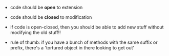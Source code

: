 * code should be **open** to extension
* code should be **closed** to modification


* if code is open-closed, then you should be able to add new stuff without modifying the old stuff!!

* rule of thumb: if you have a bunch of methods with the same suffix or prefix, there's a 'tortured object in there looking to get out'
